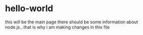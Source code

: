 # hello-world
this will be the main page
there should be some information about node.js...that  is why i am making changes in this file
